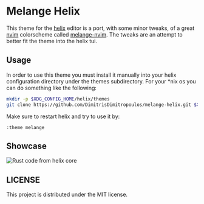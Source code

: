 # Melange Helix

This theme for the [helix](https://helix-editor.com/) editor is a port, with
some minor tweaks, of a great [nvim](https://neovim.io/) colorscheme called
[melange-nvim](https://github.com/savq/melange-nvim). The tweaks are an attempt
to better fit the theme into the helix tui.

## Usage

In order to use this theme you must install it manually into your helix configuration directory under the themes subdirectory. For your \*nix os you can do something like the following:

```sh
mkdir -p $XDG_CONFIG_HOME/helix/themes
git clone https://github.com/DimitrisDimitropoulos/melange-helix.git $XDG_CONFIG_HOME/helix/themes/
```

Make sure to restart helix and try to use it by:

```
:theme melange
```

## Showcase

![Rust code from helix core](./showcase_melange_helix.png)

## LICENSE

This project is distributed under the MIT license.
